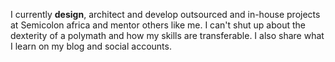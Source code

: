 I currently __design__, architect and develop outsourced and in-house projects at Semicolon africa and mentor others like me. I can't shut up about the dexterity of a polymath and how my skills are transferable. I also share what I learn on my blog and social accounts.
